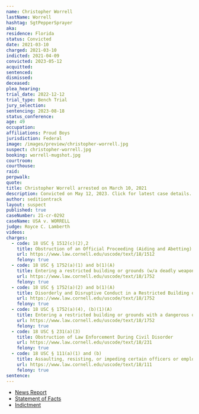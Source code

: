```yaml
---
name: Christopher Worrell
lastName: Worrell
hashtag: SgtPepperSprayer
aka:
residence: Florida
status: Convicted
date: 2021-03-10
charged: 2021-03-10
indicted: 2021-04-09
convicted: 2023-05-12
acquitted:
sentenced:
dismissed:
deceased:
plea_hearing:
trial_date: 2022-12-12
trial_type: Bench Trial
jury_selection:
sentencing: 2023-08-18
status_conference:
age: 49
occupation:
affiliations: Proud Boys
jurisdiction: Federal
image: /images/preview/christopher-worrell.jpg
suspect: christopher-worrell.jpg
booking: worrell-mugshot.jpg
courtroom:
courthouse:
raid:
perpwalk:
quote:
title: Christopher Worrell arrested on March 10, 2021
description: Convicted on May 12, 2023. Click for latest case details.
author: seditiontrack
layout: suspect
published: true
caseNumber: 21-cr-0292
caseName: USA v. WORRELL
judge: Royce C. Lamberth
videos:
charges:
  - code: 18 USC § 1512(c)(2),2
    title: Obstruction of an Official Proceeding (Aiding and Abetting)
    url: https://www.law.cornell.edu/uscode/text/18/1512
    felony: true
  - code: 18 USC § 1752(a)(1) and b(1)(A)
    title: Entering a restricted building or grounds (w/a deadly weapon)
    url: https://www.law.cornell.edu/uscode/text/18/1752
    felony: true
  - code: 18 USC § 1752(a)(2) and b(1)(A)
    title: Disorderly and Disruptive Conduct in a Restricted Building or Grounds (w/a deadly weapon)
    url: https://www.law.cornell.edu/uscode/text/18/1752
    felony: true
  - code: 18 USC § 1752(a)(4), (b)(1)(A)
    title: Entering a restricted building or grounds with a dangerous or deadly weapon
    url: https://www.law.cornell.edu/uscode/text/18/1752
    felony: true
  - code: 18 USC § 231(a)(3)
    title: Obstruction of Law Enforcement During Civil Disorder
    url: https://www.law.cornell.edu/uscode/text/18/231
    felony: true
  - code: 18 USC § 111(a)(1) and (b)
    title: Assaulting, resisting, or impeding certain officers or employees (using a deadly or dangerous weapon)
    url: https://www.law.cornell.edu/uscode/text/18/111
    felony: true
sentence:
---
```


- [News Report](https://www.naplesnews.com/story/news/2021/03/13/christopher-worrell-arrested-naples-ties-proud-boys-capitol-riot-suspected/4682025001/)
- [Statement of Facts](https://www.justice.gov/usao-dc/case-multi-defendant/file/1379556/download)
- [Indictment](https://storage.courtlistener.com/recap/gov.uscourts.dcd.229958/gov.uscourts.dcd.229958.147.0.pdf)

